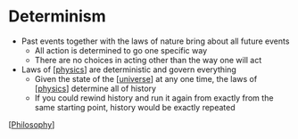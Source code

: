 # Determinism

- Past events together with the laws of nature bring about all future events
  - All action is determined to go one specific way
  - There are no choices in acting other than the way one will act
- Laws of [[physics]] are deterministic and govern everything
  - Given the state of the [[universe]] at any one time, the laws of [[physics]] determine all of history
  - If you could rewind history and run it again from exactly from the same starting point, history would be exactly repeated

[[Philosophy]]

[//begin]: # "Autogenerated link references for markdown compatibility"
[physics]: physics "Physics"
[universe]: universe "Universe"
[physics]: physics "Physics"
[Philosophy]: philosophy "Philosophy"
[//end]: # "Autogenerated link references"
